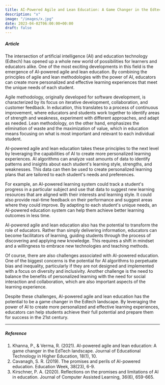 ```yaml
---
title: AI-Powered Agile and Lean Education: A Game Changer in the Edtech Landscape
description: "x"
image: "/images/x.jpg"
date: 2023-04-02T06:00:00+00:00
draft: false
---
```

##### Article
The intersection of artificial intelligence (AI) and education technology (Edtech) has opened up a whole new world of possibilities for learners and educators alike. One of the most exciting developments in this field is the emergence of AI-powered agile and lean education. By combining the principles of agile and lean methodologies with the power of AI, educators can create more personalized and effective learning experiences that meet the unique needs of each student.

Agile methodology, originally developed for software development, is characterized by its focus on iterative development, collaboration, and customer feedback. In education, this translates to a process of continuous improvement, where educators and students work together to identify areas of strength and weakness, experiment with different approaches, and adapt as needed. Lean methodology, on the other hand, emphasizes the elimination of waste and the maximization of value, which in education means focusing on what is most important and relevant to each individual student.

AI-powered agile and lean education takes these principles to the next level by leveraging the capabilities of AI to create more personalized learning experiences. AI algorithms can analyze vast amounts of data to identify patterns and insights about each student's learning style, strengths, and weaknesses. This data can then be used to create personalized learning plans that are tailored to each student's needs and preferences.

For example, an AI-powered learning system could track a student's progress in a particular subject and use that data to suggest new learning resources that are aligned with their interests and learning style. It could also provide real-time feedback on their performance and suggest areas where they could improve. By adapting to each student's unique needs, an AI-powered education system can help them achieve better learning outcomes in less time.

AI-powered agile and lean education also has the potential to transform the role of educators. Rather than simply delivering information, educators can become facilitators of learning, guiding students through the process of discovering and applying new knowledge. This requires a shift in mindset and a willingness to embrace new technologies and teaching methods.

Of course, there are also challenges associated with AI-powered education. One of the biggest concerns is the potential for AI algorithms to perpetuate bias and inequality, particularly if they are not designed and implemented with a focus on diversity and inclusivity. Another challenge is the need to balance the benefits of personalized learning with the need for social interaction and collaboration, which are also important aspects of the learning experience.

Despite these challenges, AI-powered agile and lean education has the potential to be a game changer in the Edtech landscape. By leveraging the power of AI to create more personalized and effective learning experiences, educators can help students achieve their full potential and prepare them for success in the 21st century.

---

##### Reference 

1. Khanna, P., & Verma, R. (2021). AI-powered agile and lean education: A game changer in the EdTech landscape. Journal of Educational Technology in Higher Education, 18(1), 10.
2. Cavanagh, S. R. (2019). The promises and perils of AI-powered education. Education Week, 38(23), 6-9.
3. Kirschner, P. A. (2020). Reflections on the promises and limitations of AI in education. Journal of Computer Assisted Learning, 36(6), 659-665.




